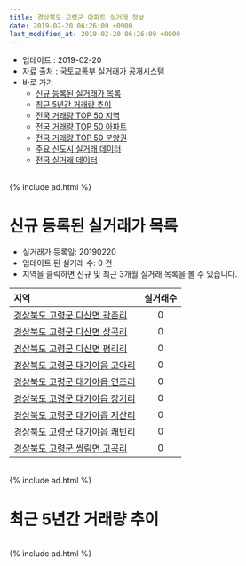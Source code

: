 ```yaml
---
title: 경상북도 고령군 아파트 실거래 정보
date: 2019-02-20 06:26:09 +0900
last_modified_at: 2019-02-20 06:26:09 +0900
---
```


* 업데이트 : 2019-02-20
* 자료 출처 : [국토교통부 실거래가 공개시스템](http://rt.molit.go.kr)
* 바로 가기
    * [신규 등록된 실거래가 목록](#신규-등록된-실거래가-목록)
    * [최근 5년간 거래량 추이](#최근-5년간-거래량-추이)
    * [전국 거래량 TOP 50 지역](https://inasie.github.io/apt-trade-info/최근-3개월-전국에서-가장-거래가-많이-발생한-지역)
    * [전국 거래량 TOP 50 아파트](https://inasie.github.io/apt-trade-info/최근-3개월-전국에서-가장-거래가-많이-발생한-아파트)
    * [전국 거래량 TOP 50 분양권](https://inasie.github.io/apt-trade-info/최근-3개월-전국에서-가장-거래가-많이-발생한-분양권)
    * [주요 신도시 실거래 데이터](https://inasie.github.io/apt-trade-info/주요-신도시)
    * [전국 실거래 데이터](https://inasie.github.io/apt-trade-info/전국)

<br>
{% include ad.html %}
<br>

# 신규 등록된 실거래가 목록
* 실거래가 등록일: 20190220
* 업데이트 된 실거래 수: 0 건
* 지역을 클릭하면 신규 및 최근 3개월 실거래 목록을 볼 수 있습니다.


|지역|실거래수|
|:---|:---:|
|[경상북도 고령군 다산면 곽촌리](https://inasie.github.io/apt-trade-info/경상북도-고령군-다산면-곽촌리)|0|
|[경상북도 고령군 다산면 상곡리](https://inasie.github.io/apt-trade-info/경상북도-고령군-다산면-상곡리)|0|
|[경상북도 고령군 다산면 평리리](https://inasie.github.io/apt-trade-info/경상북도-고령군-다산면-평리리)|0|
|[경상북도 고령군 대가야읍 고아리](https://inasie.github.io/apt-trade-info/경상북도-고령군-대가야읍-고아리)|0|
|[경상북도 고령군 대가야읍 연조리](https://inasie.github.io/apt-trade-info/경상북도-고령군-대가야읍-연조리)|0|
|[경상북도 고령군 대가야읍 장기리](https://inasie.github.io/apt-trade-info/경상북도-고령군-대가야읍-장기리)|0|
|[경상북도 고령군 대가야읍 지산리](https://inasie.github.io/apt-trade-info/경상북도-고령군-대가야읍-지산리)|0|
|[경상북도 고령군 대가야읍 쾌빈리](https://inasie.github.io/apt-trade-info/경상북도-고령군-대가야읍-쾌빈리)|0|
|[경상북도 고령군 쌍림면 고곡리](https://inasie.github.io/apt-trade-info/경상북도-고령군-쌍림면-고곡리)|0|


<br>
{% include ad.html %}
<br>

# 최근 5년간 거래량 추이


<div style="width:100%;">
    <canvas id="deal_progress" height="200"></canvas>
</div>

<script>
new Chart(document.getElementById("deal_progress"), {
    type: 'line',
    data: {
        labels: ['201402','201403','201404','201405','201406','201407','201408','201409','201410','201411','201412','201501','201502','201503','201504','201505','201506','201507','201508','201509','201510','201511','201512','201601','201602','201603','201604','201605','201606','201607','201608','201609','201610','201611','201612','201701','201702','201703','201704','201705','201706','201707','201708','201709','201710','201711','201712','201801','201802','201803','201804','201805','201806','201807','201808','201809','201810','201811','201812','201901','201902'],
        datasets: [{
            label: '매매',
            pointRadius: 1,
            data: [14, 26, 17, 16, 15, 12, 9, 10, 10, 7, 6, 11, 7, 18, 14, 10, 10, 14, 9, 13, 34, 10, 7, 5, 11, 22, 13, 10, 15, 8, 10, 11, 8, 14, 6, 6, 16, 14, 10, 15, 11, 11, 7, 24, 4, 17, 7, 17, 7, 12, 9, 14, 15, 5, 14, 7, 6, 4, 10, 10, 3],
            borderColor: "rgba(255, 201, 14, 1)",
            backgroundColor: "rgba(255, 201, 14, 0.5)",
            fill: false,
            lineTension: 0
        },{
            label: '전월세',
            pointRadius: 1,
            data: [8, 7, 7, 8, 10, 15, 9, 7, 7, 7, 3, 8, 9, 8, 12, 8, 6, 12, 3, 6, 6, 14, 17, 8, 12, 20, 9, 12, 16, 6, 20, 8, 5, 8, 9, 7, 9, 13, 7, 6, 1, 9, 4, 10, 5, 8, 12, 11, 9, 10, 7, 2, 12, 7, 7, 4, 9, 4, 5, 1, 0],
            borderColor: "rgba(0, 141, 185, 1)",
            backgroundColor: "rgba(0, 141, 185, 0.5)",
            fill: false,
            lineTension: 0
        }
        ]
    },
    options: {
        responsive: true,
        title: {
            display: false
        },
        tooltips: {
            mode: 'index',
            intersect: false
        },
        hover: {
            mode: 'nearest',
            intersect: true
        },
        scales: {
            xAxes: [{
                display: true,
                scaleLabel: {
                    display: true,
                    labelString: '년/월'
                }
            }],
            yAxes: [{
                display: true,
                ticks: {
                    suggestedMin: 0,
                },
                scaleLabel: {
                    display: true,
                    labelString: '실거래 수'
                }
            }]
        }
    }
});

</script>


<br>
{% include ad.html %}
<br>

